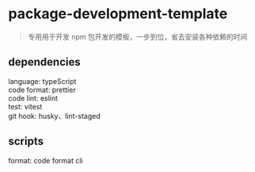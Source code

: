 # package-development-template

> 专用用于开发 npm 包开发的模板，一步到位，省去安装各种依赖的时间

## dependencies

language: typeScript  
code format: prettier  
code lint: eslint  
test: vitest  
git hook: husky、lint-staged

## scripts

format: code format cli
